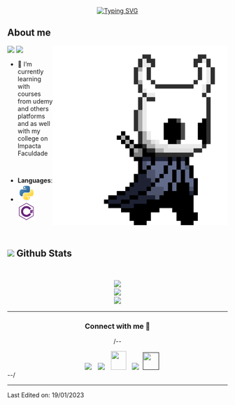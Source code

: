 <p align="center">
<a href="https://git.io/typing-svg"><img src="https://readme-typing-svg.demolab.com?font=Georgia&weight=800&pause=1000&size=33&color=042D5E&width=370&height=100&lines=Hi+%2C+I'm+Sergio+Ferreira+%F0%9F%91%8B" alt="Typing SVG" /></a>
</p>
<p align="left"> 

 </p>
	
## **About me**


<picture> <img align="right" src="https://raw.githubusercontent.com/TanZng/TanZng/master/assets/hollor_knight3.gif" width = 400px></picture>
 <p align="left">
  <img src="https://img.shields.io/badge/Focus-Backend%20Development-dodgerblue" />
  <img src="https://img.shields.io/badge/Languages-English-dodgerblue" />
</p>

- 🌱 I’m currently learning with courses from udemy and others platforms and as well with my college on Impacta Faculdade


<br>

<p align="center">

- **Languages**:
- 
   <img src="https://raw.githubusercontent.com/devicons/devicon/master/icons/python/python-original.svg" width="40" height="40" alt="python"/>
   <img src="https://raw.githubusercontent.com/devicons/devicon/master/icons/csharp/csharp-line.svg" width="40" height="40" alt="csharp"/>
   



 

<br>
</p>


## <img src="https://media.giphy.com/media/iY8CRBdQXODJSCERIr/giphy.gif" width="35"><b> Github Stats </b>
<br>

<div align="center">

![](https://github-readme-stats.vercel.app/api?username=sergioferreiira&theme=dracula&hide_border=false&include_all_commits=true&count_private=true)<br/>
![](https://github-readme-streak-stats.herokuapp.com/?user=sergioferreiira&theme=dracula&hide_border=false)<br/>
![](https://github-readme-stats.vercel.app/api/top-langs/?username=sergioferreiira&theme=dracula&hide_border=false&include_all_commits=true&count_private=true&layout=compact)
	
</a>
</div>



-----

<h3 align="center" >Connect with me 🤝 </h3>

<p align="center">
/--
 <div align="center"  class="icons-social" style="margin-left: 10px;">
        <a   target="_blank" href="https://www.linkedin.com/in/">
			<img src="https://img.icons8.com/doodle/40/000000/linkedin--v2.png" style="margin-left: 10px;" ></a>
        <a style="margin-left: 10px;" target="_blank" href="">
		<img src="https://img.icons8.com/doodle/40/000000/github--v1.png"></a>
           <a style="margin-left: 10px;" target="_blank" href="https://">
		<img src="https://img.icons8.com/doodle/2x/gmail-new.png" style=" width:35px; height:43px;"></a>
		<a style="margin-left: 10px;" target="_blank" href="">
				<img src="https://img.icons8.com/external-tal-revivo-color-tal-revivo/40/000000/external-stack-overflow-is-a-question-and-answer-site-for-professional-logo-color-tal-revivo.png"></a>
		<a style="margin-left: 5px;" target="_blank" href="">
					<img src="https://img.icons8.com/ultraviolet/2x/resume.png" style=" width:37px; height:40px;"></a>
      </div>
      --/

</p>


	

</div>


------
Last Edited on: 19/01/2023
